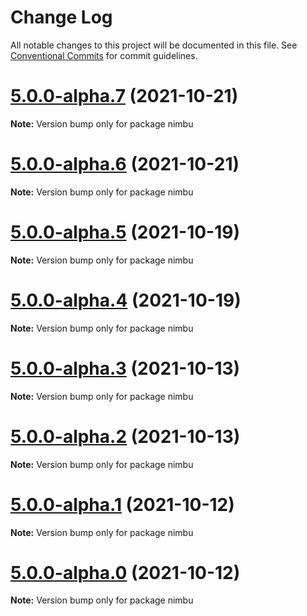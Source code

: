 # Change Log

All notable changes to this project will be documented in this file.
See [Conventional Commits](https://conventionalcommits.org) for commit guidelines.

# [5.0.0-alpha.7](https://github.com/zenjoy/nimbu-toolbelt/compare/v4.1.7...v5.0.0-alpha.7) (2021-10-21)

**Note:** Version bump only for package nimbu





# [5.0.0-alpha.6](https://github.com/zenjoy/nimbu-toolbelt/compare/v4.1.7...v5.0.0-alpha.6) (2021-10-21)

**Note:** Version bump only for package nimbu





# [5.0.0-alpha.5](https://github.com/zenjoy/nimbu-toolbelt/compare/v4.1.7...v5.0.0-alpha.5) (2021-10-19)

**Note:** Version bump only for package nimbu





# [5.0.0-alpha.4](https://github.com/zenjoy/nimbu-toolbelt/compare/v4.1.7...v5.0.0-alpha.4) (2021-10-19)

**Note:** Version bump only for package nimbu





# [5.0.0-alpha.3](https://github.com/zenjoy/nimbu-toolbelt/compare/v4.1.7...v5.0.0-alpha.3) (2021-10-13)

**Note:** Version bump only for package nimbu





# [5.0.0-alpha.2](https://github.com/zenjoy/nimbu-toolbelt/compare/v4.1.6...v5.0.0-alpha.2) (2021-10-13)

**Note:** Version bump only for package nimbu





# [5.0.0-alpha.1](https://github.com/zenjoy/nimbu-toolbelt/compare/v4.1.6...v5.0.0-alpha.1) (2021-10-12)

**Note:** Version bump only for package nimbu





# [5.0.0-alpha.0](https://github.com/zenjoy/nimbu-toolbelt/compare/v4.1.6...v5.0.0-alpha.0) (2021-10-12)

**Note:** Version bump only for package nimbu
